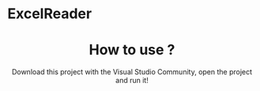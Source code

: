 # ExcelReader
<center>
<h1>How to use ?</h1>
Download this project with the Visual Studio Community, open the project and run it!
</center>
